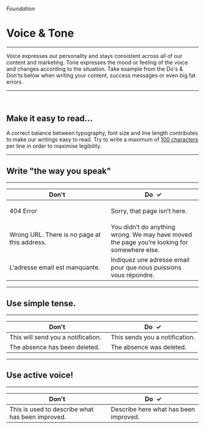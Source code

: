 <h6 class="is-uppercase has-text-grey">Foundation</h6><h1 class="title is-0 is-family-secondary is-size-1-mobile">Voice & Tone</h1>
<hr class="is-visible is-size-3">
<p class="subtitle is-4 is-family-secondary">
    <span class="has-text-weight-semibold">Voice</span> expresses our personality and stays consistent across all of our content and marketing. <span class="has-text-weight-semibold">Tone</span> expresses the mood or feeling of the voice and changes according to the situation.
    Take example from the Do's & Don'ts below when writing your content, success messages or even big fat errors.
</p>
<hr class="is-visible is-size-3"><br>

<h2 class="title is-3 is-family-sans-serif">Make it easy to read...</h2>

A correct balance between typography, font size and line length contributes to make our writings easy to read. 
Try to write a maximum of <u class="has-text-weight-semibold">100 characters</u> per line in order to maximise legibility.

<hr class="is-size-1 is-visible">


<h2 class="title is-3 is-family-sans-serif">Write "the way you speak"</h2>
<hr class="is-size-7">
<table class="table is-fullwidth">
    <thead>
        <tr>
            <th style="width: 250px;"><span class="has-text-danger">Don't</th>
            <th><span class="has-text-success has-text-weight-bolder">Do &nbsp;✓</span></th>
        </tr>
    </thead>
    <tbody class="is-family-secondary">
        <tr>
            <td class="subtitle has-text-grey">404 Error</td>
            <td class="subtitle"><p>Sorry, that page isn’t here.</p></td>
        </tr>
        <tr>
            <td class="subtitle has-text-grey">Wrong URL. There is no page at this address.</td>
            <td class="subtitle">You didn’t do anything wrong. We may have moved the page you’re looking for somewhere else.</td>
        </tr>
        <tr>
            <td class="subtitle has-text-grey">L'adresse email est manquante.</td>
            <td class="subtitle">Indiquez une adresse email pour que nous puissions vous répondre.</td>
        </tr>
    </tbody>
</table>

<hr class="is-size-1 is-visible">

<h2 class="title is-3 is-family-sans-serif">Use simple tense.</h2>
<hr class="is-size-7">
<table class="table is-fullwidth">
    <thead>
        <tr>
            <th style="width: 250px;"><span class="has-text-danger">Don't</th>
            <th><span class="has-text-success has-text-weight-bolder">Do &nbsp;✓</span></th>
        </tr>
    </thead>
    <tbody class="is-family-secondary">
        <tr>
            <td class="subtitle has-text-grey">This will send you a notification.</td>
            <td class="subtitle">This sends you a notification.</td>
        </tr>
        <tr>
            <td class="subtitle has-text-grey">The absence has been deleted.</td>
            <td class="subtitle">The absence was deleted.</td>
        </tr>
    </tbody>
</table>

<hr class="is-size-1 is-visible">

<h2 class="title is-3 is-family-sans-serif">Use active voice!</h2>
<hr class="is-size-7">
<table class="table is-fullwidth">
    <thead>
        <tr>
            <th style="width: 250px;"><span class="has-text-danger">Don't</th>
            <th><span class="has-text-success has-text-weight-bolder">Do &nbsp;✓</span></th>
        </tr>
    </thead>
    <tbody class="is-family-secondary">
        <tr>
        <td class="subtitle has-text-grey">This is used to describe what has been improved.</td>
        <td class="subtitle">Describe here what has been improved.</td>
        </tr>
    </tbody>
</table>